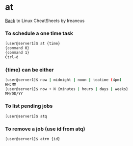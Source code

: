 # at

[Back](README.md) to Linux CheatSheets by Ireaneus

### To schedule a one time task

```bash
[user@server1]$ at {time}
{command 0}
{command 1}
Ctrl-d
```

### {time} can be either

```bash
[user@server1]$ now | midnight | noon | teatime (4pm)
HH:MM
[user@server1]$ now + N {minutes | hours | days | weeks}
MM/DD/YY
```

### To list pending jobs

```bash
[user@server1]$ atq
```

### To remove a job (use id from atq)

```bash
[user@server1]$ atrm {id}
```
